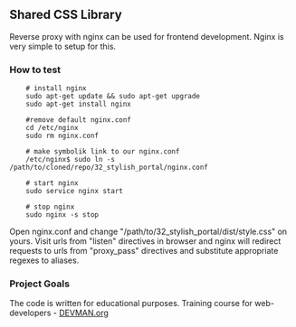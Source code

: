 ## Shared CSS Library

Reverse proxy with nginx can be used for frontend development.
Nginx is very simple to setup for this.


### How to test

```
    # install nginx
    sudo apt-get update && sudo apt-get upgrade
    sudo apt-get install nginx

    #remove default nginx.conf
    cd /etc/nginx
    sudo rm nginx.conf

    # make symbolik link to our nginx.conf
    /etc/nginx$ sudo ln -s /path/to/cloned/repo/32_stylish_portal/nginx.conf

    # start nginx
    sudo service nginx start

    # stop nginx
    sudo nginx -s stop

```

Open nginx.conf and change "/path/to/32_stylish_portal/dist/style.css" on yours. Visit urls from "listen" directives in browser and nginx will redirect requests to urls from "proxy_pass" directives and substitute appropriate regexes to  aliases.

### Project Goals

The code is written for educational purposes. Training course for web-developers - [DEVMAN.org](https://devman.org)
